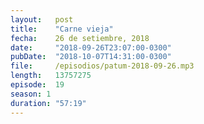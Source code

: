 ```yaml
---
layout:   post
title:    "Carne vieja"
fecha:    26 de setiembre, 2018
date:     "2018-09-26T23:07:00-0300"
pubDate:  "2018-10-07T14:31:00-0300"
file:     /episodios/patum-2018-09-26.mp3
length:   13757275
episode:  19
season: 1
duration: "57:19"
---
```

